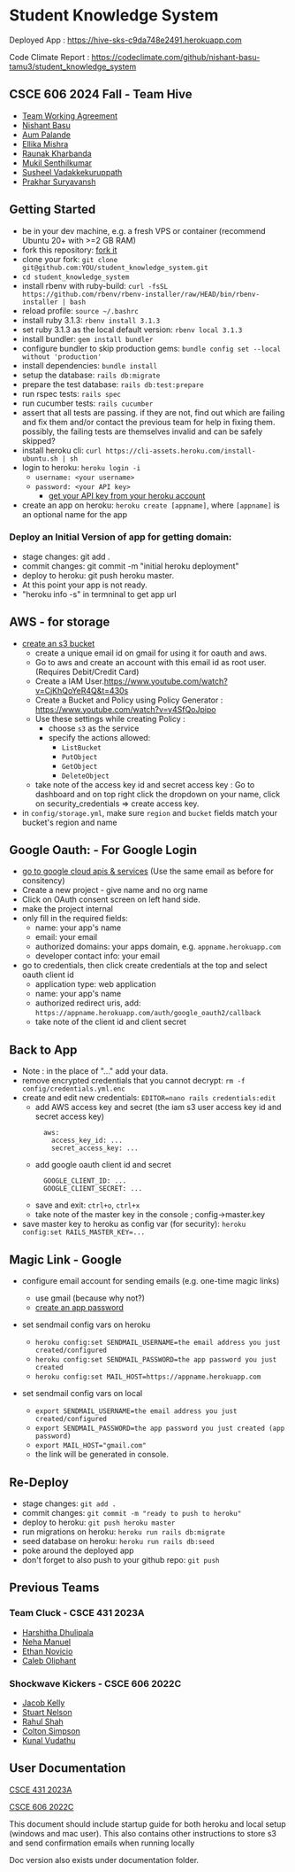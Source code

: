 # Student Knowledge System

Deployed App : https://hive-sks-c9da748e2491.herokuapp.com

Code Climate Report : https://codeclimate.com/github/nishant-basu-tamu3/student_knowledge_system

## CSCE 606 2024 Fall - Team Hive
* [Team Working Agreement](documentation/Fall2024/Team_Working_Agreement.txt)
 * [Nishant Basu](mailto:nishant.basu3@tamu.edu)
 * [Aum Palande](mailto:aumpalande@tamu.edu)
 * [Ellika Mishra](mailto:ellikamishra@tamu.edu)
 * [Raunak Kharbanda](mailto:raunak@tamu.edu)
 * [Mukil Senthilkumar](mailto:mukilsenthil@tamu.edu)
 * [Susheel Vadakkekuruppath](mailto:susheelvk@tamu.edu)
 * [Prakhar Suryavansh](mailto:ps41@tamu.edu)

## Getting Started 
* be in your dev machine, e.g. a fresh VPS or container (recommend Ubuntu 20+ with >=2 GB RAM)
* fork this repository: [fork it](https://github.com/philipritchey/student_knowledge_system/fork)
* clone your fork: `git clone git@github.com:YOU/student_knowledge_system.git`
* `cd student_knowledge_system`
* install rbenv with ruby-build: `curl -fsSL https://github.com/rbenv/rbenv-installer/raw/HEAD/bin/rbenv-installer | bash`
* reload profile: `source ~/.bashrc`
* install ruby 3.1.3: `rbenv install 3.1.3`
* set ruby 3.1.3 as the local default version: `rbenv local 3.1.3`
* install bundler: `gem install bundler`
* configure bundler to skip production gems: `bundle config set --local without 'production'`
* install dependencies: `bundle install`
* setup the database: `rails db:migrate`
* prepare the test database: `rails db:test:prepare`
* run rspec tests: `rails spec`
* run cucumber tests: `rails cucumber`
* assert that all tests are passing.  if they are not, find out which are failing and fix them and/or contact the previous team for help in fixing them.  possibly, the failing tests are themselves invalid and can be safely skipped?
* install heroku cli: `curl https://cli-assets.heroku.com/install-ubuntu.sh | sh`
* login to heroku: `heroku login -i`
  * `username: <your username>`
  * `password: <your API key>`
    * [get your API key from your heroku account](https://dashboard.heroku.com/account)
* create an app on heroku: `heroku create [appname]`, where `[appname]` is an optional name for the app
### Deploy an Initial Version of app for getting domain:
* stage changes: git add .
* commit changes: git commit -m "initial heroku deployment"
* deploy to heroku: git push heroku master.
* At this point your app is not ready.
* "heroku info -s" in termninal to get app url

## AWS - for storage
* [create an s3 bucket](https://s3.console.aws.amazon.com/s3/buckets)
  * create a unique email id on gmail for using it for oauth and aws.
  * Go to aws and create an account with this email id as root user. (Requires Debit/Credit Card)
  * Create a IAM User.https://www.youtube.com/watch?v=CjKhQoYeR4Q&t=430s
  * Create a Bucket and Policy using Policy Generator : https://www.youtube.com/watch?v=y4SfQoJpipo
  * Use these settings while creating Policy :
    * choose `s3` as the service
    * specify the actions allowed:
      * `ListBucket`
      * `PutObject`
      * `GetObject`
      * `DeleteObject`
  * take note of the access key id and secret access key : Go to dashboard and on top right click the dropdown on your name, click on security_credentials => create access key.
* in `config/storage.yml`, make sure `region` and `bucket` fields match your bucket's region and name

## Google Oauth: - For Google Login

  * [go to google cloud apis & services](https://console.cloud.google.com/apis) (Use the same email as before for consitency)
  * Create a new project - give name and no org name
  * Click on OAuth consent screen on left hand side. 
  * make the project internal
  * only fill in the required fields:
      * name: your app's name
      * email: your email
      * authorized domains: your apps domain, e.g. `appname.herokuapp.com`
      * developer contact info: your email
  * go to credentials, then click create credentials at the top and select oauth client id
    * application type: web application
    * name: your app's name
    * authorized redirect uris, add: `https://appname.herokuapp.com/auth/google_oauth2/callback`
    * take note of the client id and client secret

## Back to App
* Note : in the place of "..." add your data.
* remove encrypted credentials that you cannot decrypt: `rm -f config/credentials.yml.enc`
* create and edit new credentials: `EDITOR=nano rails credentials:edit`
  * add AWS access key and secret (the iam s3 user access key id and secret access key)
    ```
      aws:
        access_key_id: ...
        secret_access_key: ...
    ```
  * add google oauth client id and secret
    ```
      GOOGLE_CLIENT_ID: ...
      GOOGLE_CLIENT_SECRET: ...
    ```
  * save and exit: `ctrl+o`, `ctrl+x`
  * take note of the master key in the console ; config->master.key
* save master key to heroku as config var (for security): `heroku config:set RAILS_MASTER_KEY=...`

## Magic Link - Google
* configure email account for sending emails (e.g. one-time magic links)
  * use gmail (because why not?)
  * [create an app password](https://support.google.com/mail/answer/185833?hl=en)
* set sendmail config vars on heroku
  * `heroku config:set SENDMAIL_USERNAME=the email address you just created/configured`
  * `heroku config:set SENDMAIL_PASSWORD=the app password you just created`
  * `heroku config:set MAIL_HOST=https://appname.herokuapp.com`

* set sendmail config vars on local
  * `export SENDMAIL_USERNAME=the email address you just created/configured`
  * `export SENDMAIL_PASSWORD=the app password you just created (app password)`
  * `export MAIL_HOST="gmail.com"`
  * the link will be generated in console.

## Re-Deploy
* stage changes: `git add .`
* commit changes: `git commit -m "ready to push to heroku"`
* deploy to heroku: `git push heroku master`
* run migrations on heroku: `heroku run rails db:migrate`
* seed database on heroku: `heroku run rails db:seed`
* poke around the deployed app
* don't forget to also push to your github repo: `git push`

## Previous Teams
### Team Cluck - CSCE 431 2023A
* [Harshitha Dhulipala](mailto:hdhulipala02@tamu.edu)
* [Neha Manuel](mailto:nehaam02@tamu.edu)
* [Ethan Novicio](mailto:ethannovicio@tamu.edu)
* [Caleb Oliphant](mailto:oliphcal000@tamu.edu)

### Shockwave Kickers - CSCE 606 2022C
* [Jacob Kelly](mailto:jrkelly08@tamu.edu)
* [Stuart Nelson](mailto:s.s.nelson@tamu.edu)
* [Rahul Shah](mailto:rahulshah521@tamu.edu)
* [Colton Simpson](mailto:csimpson2018@tamu.edu)
* [Kunal Vudathu](mailto:kvudathu@tamu.edu)


## User Documentation

[CSCE 431 2023A](https://docs.google.com/document/d/13YEn9vxi73LRq51pw2A23WnFRuGfTe4LMNbsMm7367E/edit#)

[CSCE 606 2022C](https://docs.google.com/document/d/1ATG78_72BFUqlMq_9StImvI8vVKKumL87lb0Caz3JoQ/edit?usp=sharing)

This document should include startup guide for both heroku and local setup (windows and mac user). This also contains other instructions to store s3 and send confirmation emails when running locally

Doc version also exists under documentation folder.

